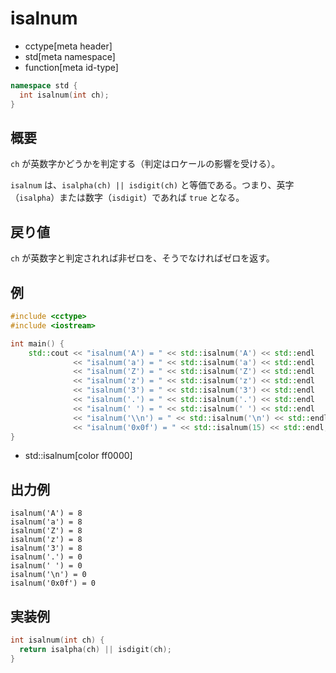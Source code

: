 # isalnum
* cctype[meta header]
* std[meta namespace]
* function[meta id-type]

```cpp
namespace std {
  int isalnum(int ch);
}
```


## 概要
`ch` が英数字かどうかを判定する（判定はロケールの影響を受ける）。

`isalnum` は、`isalpha(ch) || isdigit(ch)` と等価である。つまり、英字（`isalpha`）または数字（`isdigit`）であれば `true` となる。


## 戻り値
`ch` が英数字と判定されれば非ゼロを、そうでなければゼロを返す。


## 例
```cpp example
#include <cctype>
#include <iostream>

int main() {
    std::cout << "isalnum('A') = " << std::isalnum('A') << std::endl
              << "isalnum('a') = " << std::isalnum('a') << std::endl
              << "isalnum('Z') = " << std::isalnum('Z') << std::endl
              << "isalnum('z') = " << std::isalnum('z') << std::endl
              << "isalnum('3') = " << std::isalnum('3') << std::endl
              << "isalnum('.') = " << std::isalnum('.') << std::endl
              << "isalnum(' ') = " << std::isalnum(' ') << std::endl
              << "isalnum('\\n') = " << std::isalnum('\n') << std::endl
              << "isalnum('0x0f') = " << std::isalnum(15) << std::endl;
}
```
* std::isalnum[color ff0000]


## 出力例
```
isalnum('A') = 8
isalnum('a') = 8
isalnum('Z') = 8
isalnum('z') = 8
isalnum('3') = 8
isalnum('.') = 0
isalnum(' ') = 0
isalnum('\n') = 0
isalnum('0x0f') = 0
```

## 実装例
```cpp
int isalnum(int ch) {
  return isalpha(ch) || isdigit(ch);
}
```
